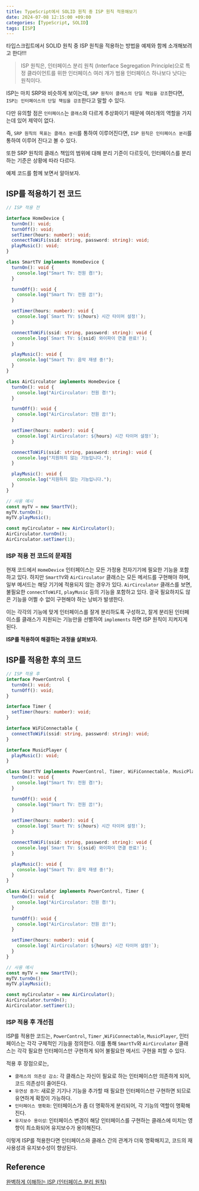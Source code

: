 ```yaml
---
title: TypeScript에서 SOLID 원칙 중 ISP 원칙 적용해보기
date: 2024-07-08 12:15:00 +09:00
categories: [TypeScript, SOLID]
tags: [ISP]
---
```


타입스크립트에서 SOLID 원칙 중 ISP 원칙을 적용하는 방법을 예제와 함께 소개해보려고 한다!!!

> ISP 원칙은, 인터페이스 분리 원칙 (Interface Segregation Principle)으로 특정 클라이언트를 위한 인터페이스 여러 개가 범용 인터페이스 하나보다 낫다는 원칙이다.

ISP는 마치 SRP와 비슷하게 보이는데, `SRP 원칙이 클래스의 단일 책임을 강조`한다면, `ISP는 인터페이스의 단일 책임을 강조`한다고 말할 수 있다.

다만 유의할 점은 `인터페이스`는 `클래스`와 다르게 추상화이기 때문에 여러개의 역할을 가지는데 있어 제약이 없다.

즉, `SRP 원칙의 목표는 클래스 분리`를 통하여 이루어진다면, `ISP 원칙은 인터페이스 분리`를 통하여 이루어 진다고 볼 수 있다.

또한 SRP 원칙의 클래스 책임의 범위에 대해 분리 기준이 다르듯이, 인터페이스를 분리하는 기준은 상황에 따라 다르다.

예제 코드를 함께 보면서 알아보자.

## ISP를 적용하기 전 코드

```ts
// ISP 적용 전

interface HomeDevice {
  turnOn(): void;
  turnOff(): void;
  setTimer(hours: number): void;
  connectToWiFi(ssid: string, password: string): void;
  playMusic(): void;
}

class SmartTV implements HomeDevice {
  turnOn(): void {
    console.log("Smart TV: 전원 켬!");
  }

  turnOff(): void {
    console.log("Smart TV: 전원 끔!");
  }

  setTimer(hours: number): void {
    console.log(`Smart TV: ${hours} 시간 타이머 설정!`);
  }

  connectToWiFi(ssid: string, password: string): void {
    console.log(`Smart TV: ${ssid} 와이파이 연결 완료!`);
  }

  playMusic(): void {
    console.log("Smart TV: 음악 재생 중!");
  }
}

class AirCirculator implements HomeDevice {
  turnOn(): void {
    console.log("AirCirculator: 전원 켬!");
  }

  turnOff(): void {
    console.log("AirCirculator: 전원 끔!");
  }

  setTimer(hours: number): void {
    console.log(`AirCirculator: ${hours} 시간 타이머 설정!`);
  }

  connectToWiFi(ssid: string, password: string): void {
    console.log("지원하지 않는 기능입니다.");
  }

  playMusic(): void {
    console.log("지원하지 않는 기능입니다.");
  }
}

// 사용 예시
const myTV = new SmartTV();
myTV.turnOn();
myTV.playMusic();

const myCirculator = new AirCirculator();
AirCirculator.turnOn();
AirCirculator.setTimer(1);
```

### ISP 적용 전 코드의 문제점

현재 코드에서 `HomeDevice` 인터페이스는 모든 가정용 전자기기에 필요한 기능을 포함하고 있다.
하지만 `SmartTV`와 `AirCirculator` 클래스는 모든 메서드를 구현해야 하며, 일부 메서드는 해당 기기에 적용되지 않는 경우가 있다.
`AirCirculator` 클래스를 보면, 불필요한 `connectToWiFI`, `playMusic` 등의 기능을 포함하고 있다. 결국 필요하지도 않은 기능을 어쩔 수 없이 구현해야 하는 낭비가 발생한다.

이는 각각의 기능에 맞게 인터페이스를 잘게 분리하도록 구성하고, 잘게 분리된 인터페이스를 클래스가 지원되는 기능만을 선별하여 `implements` 하면 ISP 원칙이 지켜지게 된다.

**ISP를 적용하여 해결하는 과정을 살펴보자.**

## ISP를 적용한 후의 코드

```ts
// ISP 적용 후
interface PowerControl {
  turnOn(): void;
  turnOff(): void;
}

interface Timer {
  setTimer(hours: number): void;
}

interface WiFiConnectable {
  connectToWiFi(ssid: string, password: string): void;
}

interface MusicPlayer {
  playMusic(): void;
}

class SmartTV implements PowerControl, Timer, WiFiConnectable, MusicPlayer {
  turnOn(): void {
    console.log("Smart TV: 전원 켬!");
  }

  turnOff(): void {
    console.log("Smart TV: 전원 끔!");
  }

  setTimer(hours: number): void {
    console.log(`Smart TV: ${hours} 시간 타이머 설정!`);
  }

  connectToWiFi(ssid: string, password: string): void {
    console.log(`Smart TV: ${ssid} 와이파이 연결 완료!`);
  }

  playMusic(): void {
    console.log("Smart TV: 음악 재생 중!");
  }
}

class AirCirculator implements PowerControl, Timer {
  turnOn(): void {
    console.log("AirCirculator: 전원 켬!");
  }

  turnOff(): void {
    console.log("AirCirculator: 전원 끔!");
  }

  setTimer(hours: number): void {
    console.log(`AirCirculator: ${hours} 시간 타이머 설정!`);
  }
}

// 사용 예시
const myTV = new SmartTV();
myTV.turnOn();
myTV.playMusic();

const myCirculator = new AirCirculator();
AirCirculator.turnOn();
AirCirculator.setTimer(1);
```

### ISP 적용 후 개선점

ISP를 적용한 코드는, `PowerControl`, `Timer` ,`WiFiConnectable`, `MusicPlayer`, 인터페이스는 각각 구체적인 기능을 정의한다.
이를 통해 `SmartTv`와 `AirCirculator` 클래스는 각각 필요한 인터페이스만 구현하게 되어 불필요한 메서드 구현을 피할 수 있다.

적용 후 장점으로는,

- `클래스의 의존성 감소`: 각 클래스는 자신이 필요로 하는 인터페이스만 의존하게 되어, 코드 의존성이 줄어든다.
- `유연성 증가`: 새로운 기기나 기능을 추가할 때 필요한 인터페이스만 구현하면 되므로 유연하게 확장이 가능하다.
- `인터페이스 명확화`: 인터페이스가 좀 더 명확하게 분리되어, 각 기능의 역할이 명확해진다.
- `유지보수 용이성`: 인터페이스 변경이 해당 인터페이스를 구현하는 클래스에 미치는 영향이 최소화되어 유지보수가 용이해진다.

이렇게 ISP를 적용한다면 인터페이스와 클래스 간의 관계가 더욱 명확해지고, 코드의 재사용성과 유지보수성이 향상된다.

## Reference

[완벽하게 이해하는 ISP (인터페이스 분리 원칙)](https://inpa.tistory.com/entry/OOP-%F0%9F%92%A0-%EC%95%84%EC%A3%BC-%EC%89%BD%EA%B2%8C-%EC%9D%B4%ED%95%B4%ED%95%98%EB%8A%94-ISP-%EC%9D%B8%ED%84%B0%ED%8E%98%EC%9D%B4%EC%8A%A4-%EB%B6%84%EB%A6%AC-%EC%9B%90%EC%B9%99)
